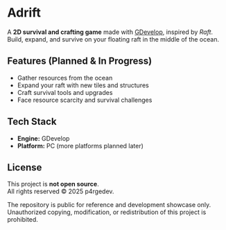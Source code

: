 # Adrift

A **2D survival and crafting game** made with [GDevelop](https://gdevelop.io/), inspired by *Raft*.  
Build, expand, and survive on your floating raft in the middle of the ocean.

## Features (Planned & In Progress)
- Gather resources from the ocean  
- Expand your raft with new tiles and structures  
- Craft survival tools and upgrades  
- Face resource scarcity and survival challenges  

## Tech Stack
- **Engine:** GDevelop  
- **Platform:** PC (more platforms planned later)  

## License
This project is **not open source**.  
All rights reserved © 2025 p4rgedev.  

The repository is public for reference and development showcase only.  
Unauthorized copying, modification, or redistribution of this project is prohibited.  
